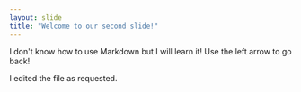 ```yaml
---
layout: slide
title: "Welcome to our second slide!"
---
```

I don't know how to use Markdown but I will learn it!
Use the left arrow to go back!




I edited the file as requested.
